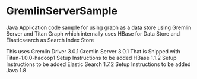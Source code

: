 # GremlinServerSample
Java Application code sample for using graph as a data store using Gremlin Server and Titan Graph which internally uses HBase for Data Store and Elasticsearch as Search Index Store

This uses 
Gremlin Driver 3.0.1
Gremlin Server 3.0.1 That is Shipped with Titan-1.0.0-hadoop1
Setup Instructions to be added
HBase 1.1.2
Setup Instructions to be added
Elastic Search 1.7.2
Setup Instructions to be added
Java 1.8



